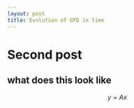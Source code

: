 ```yaml
---
layout: post
title: Evolution of GPD in time
---
```



<script src="https://cdn.mathjax.org/mathjax/latest/MathJax.js?config=TeX-AMS-MML_HTMLorMML" type="text/javascript"></script>

# Second post

## what does this look like


$$ 
y = A x 
$$




